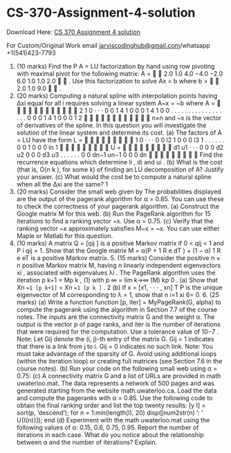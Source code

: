 # CS-370-Assignment-4-solution

Download Here: [CS 370 Assignment 4 solution](https://jarviscodinghub.com/assignment/cs-370-assignment-4-solution/)

For Custom/Original Work email jarviscodinghub@gmail.com/whatsapp +1(541)423-7793

1. (10 marks) Find the P A = LU factorization by hand using row pivoting with maximal pivot
for the following matrix:
A =


2.0 1.0 4.0
−4.0 −2.0 6.0
1.0 1.0 2.0

 .
Use this factorization to solve Ax = b where
b =


2.0
1.0
9.0

 .
2. (20 marks) Computing a natural spline with interpolation points having ∆xi equal for all i
requires solving a linear system A~x = ~b where
A =












2 1 0 · · · 0 0
1 4 1 0 0
0 1 4 1 0 0
.
.
.
.
.
.
.
.
.
.
.
.
.
.
.
.
.
.
0 0 0 1 4 1
0 0 0 1 2












n×n
and ~x is the vector of derivatives of the spline. In this question you will investigate the
solution of the linear system and determine its cost.
(a) The factors of A = LU have the form
L =









1 0 · · · 0 0
l2 1 0 0
0 l3 1
.
.
.
.
.
.
0 0 1 0
0 0 ln 1









U =









d1 u1 · · · 0 0
0 d2 u2 0
0 0 d3 u3
.
.
.
.
.
.
0 0 dn−1 un−1
0 0 0 dn









Find the recurrence equations which determine li
, di and ui
.
(b) What is the cost (that is, O(n
k
), for some k) of finding an LU decomposition of A?
Justify your answer.
(c) What would the cost be to compute a natural spline when all the ∆xi are the same?
1
3. (20 marks) Consider the small web given by
The probabilities displayed are the output of the pagerank algorithm for α = 0.85. You can
use these to check the correctness of your pagerank algorithm.
(a) Construct the Google matrix M for this web.
(b) Run the PageRank algorithm for 15 iterations to find a ranking vector ~x. Use α = 0.75.
(c) Verify that the ranking vector ~x approximately satisfies M~x = ~x.
You can use either Maple or Matlab for this question.
4. (10 marks) A matrix Q = [qij ] is a positive Markov matrix if 0 < qij < 1 and P i qij = 1. Show that the Google matrix M = α(P + 1 R e dT ) + (1 − α) 1 R e eT is a positive Markov matrix. 5. (15 marks) Consider the positive n × n positive Markov matrix M, having n linearly independent eigenvectors xi , associated with eigenvalues λi . The PageRank algorithm uses the iteration p k+1 = Mp k , (1) with p ∞ = lim k→∞ (M) kp 0 . (a) Show that Xn `=1 [p k+1]` = Xn `=1 [p k ]` . 2 (b) If x = [x1, · · · , xn] T P is the unique eigenvector of M corresponding to λ = 1, show that n i=1 xi 6= 0. 6. (25 marks) (a) Write a function function [p, iter] = MyPageRank(G, alpha) to compute the pagerank using the algorithm in Section 7.7 of the course notes. The inputs are the connectivity matrix G and the weight α. The output is the vector p of page ranks, and iter is the number of iterations that were required for the computation. Use a tolerance value of 10−7 . Note: Let Gij denote the (i, j)-th entry of the matrix G. Gij = 1 indicates that there is a link from j to i. Gij = 0 indicates no such link. Note: You must take advantage of the sparsity of G. Avoid using additional loops (within the iteration loop) or creating full matrices (see Section 7.6 in the course notes). (b) Run your code on the following small web using α = 0.75: (c) A connectivity matrix G and a list of URLs are provided in math uwaterloo.mat. The data represents a network of 500 pages and was generated starting from the website math.uwaterloo.ca. Load the data and compute the pageranks with α = 0.85. Use the following code to obtain the final ranking order and list the top twenty results: [y I] = sort(p, ’descend’); for n = 1:min(length(I), 20) disp([num2str(n) ’: ’ U{I(n)}]); end (d) Experiment with the math uwaterloo.mat using the following values of α: 0.15, 0.6, 0.75, 0.95. Report the number of iterations in each case. What do you notice about the relationship between α and the number of iterations? Explain.

